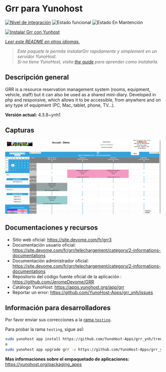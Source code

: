 <!--
Este archivo README esta generado automaticamente<https://github.com/YunoHost/apps/tree/master/tools/readme_generator>
No se debe editar a mano.
-->

# Grr para Yunohost

[![Nivel de integración](https://dash.yunohost.org/integration/grr.svg)](https://ci-apps.yunohost.org/ci/apps/grr/) ![Estado funcional](https://ci-apps.yunohost.org/ci/badges/grr.status.svg) ![Estado En Mantención](https://ci-apps.yunohost.org/ci/badges/grr.maintain.svg)

[![Instalar Grr con Yunhost](https://install-app.yunohost.org/install-with-yunohost.svg)](https://install-app.yunohost.org/?app=grr)

*[Leer este README en otros idiomas.](./ALL_README.md)*

> *Este paquete le permite instalarGrr rapidamente y simplement en un servidor YunoHost.*  
> *Si no tiene YunoHost, visita [the guide](https://yunohost.org/install) para aprender como instalarla.*

## Descripción general

GRR is a resource reservation management system (rooms, equipment, vehicle, staff) but it can also be used as a shared mini-diary. Developed in php and responsive, which allows it to be accessible, from anywhere and on any type of equipment (PC, Mac, tablet, phone, TV...).


**Versión actual:** 4.3.8~ynh1

## Capturas

![Captura de Grr](./doc/screenshots/home.png)

## Documentaciones y recursos

- Sitio web oficial: <https://site.devome.com/fr/grr3>
- Documentación usuario oficial: <https://site.devome.com/fr/grr/telechargement/category/2-informations-documentations>
- Documentación administrador oficial: <https://site.devome.com/fr/grr/telechargement/category/2-informations-documentations>
- Repositorio del código fuente oficial de la aplicación : <https://github.com/JeromeDevome/GRR>
- Catálogo YunoHost: <https://apps.yunohost.org/app/grr>
- Reportar un error: <https://github.com/YunoHost-Apps/grr_ynh/issues>

## Información para desarrolladores

Por favor enviar sus correcciones a la [rama `testing`](https://github.com/YunoHost-Apps/grr_ynh/tree/testing).

Para probar la rama `testing`, sigue asÍ:

```bash
sudo yunohost app install https://github.com/YunoHost-Apps/grr_ynh/tree/testing --debug
o
sudo yunohost app upgrade grr -u https://github.com/YunoHost-Apps/grr_ynh/tree/testing --debug
```

**Mas informaciones sobre el empaquetado de aplicaciones:** <https://yunohost.org/packaging_apps>
